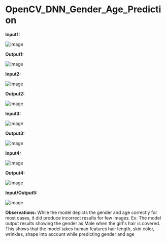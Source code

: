 # OpenCV_DNN_Gender_Age_Prediction

**Input1:**

![image](https://user-images.githubusercontent.com/8421214/117875198-e0596100-b26f-11eb-8acb-27f2f492ee78.png)

**Output1:**

![image](https://user-images.githubusercontent.com/8421214/117874940-9e301f80-b26f-11eb-83da-b40d32d9ed8f.png)

**Input2:**

![image](https://user-images.githubusercontent.com/8421214/117875411-20204880-b270-11eb-9d26-1db8c846298c.png)

**Output2:**

![image](https://user-images.githubusercontent.com/8421214/117875360-10a0ff80-b270-11eb-94d5-77adbfa02bb1.png)

**Input3:**

![image](https://user-images.githubusercontent.com/8421214/117875841-a3da3500-b270-11eb-9f2b-effb3a4e384a.png)

**Output3:**

![image](https://user-images.githubusercontent.com/8421214/117876488-6f1aad80-b271-11eb-9322-de36d491f11b.png)

**Input4:**

![image](https://user-images.githubusercontent.com/8421214/117876043-e26fef80-b270-11eb-9155-a403d7fceef0.png)

**Output4:**

![image](https://user-images.githubusercontent.com/8421214/117875997-d2f0a680-b270-11eb-9fd2-c2666f157468.png)

**Input/Output5:**

![image](https://user-images.githubusercontent.com/8421214/117876146-059a9f00-b271-11eb-9ea2-184e8b14efcb.png)

**Observations:**
While the model depicts the gender and age correctly for most cases, it did produce incorrect results for few images. Ex: The model output results showing the gender as Male when the girl's hair is covered. This shows that the model takes human features hair length, skin color, wrinkles, shape into account while predicting gender and age

